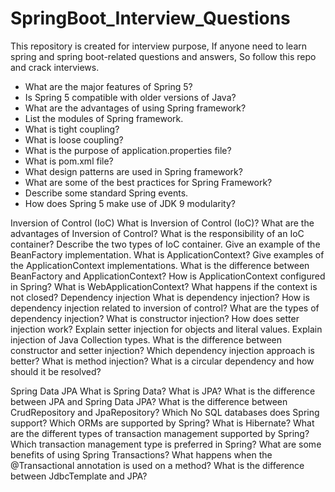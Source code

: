 # SpringBoot_Interview_Questions
This repository is created for interview purpose, If anyone need to learn spring and spring boot-related questions and answers, So follow this repo and crack interviews. 

- What are the major features of Spring 5?
- Is Spring 5 compatible with older versions of Java?
- What are the advantages of using Spring framework?
- List the modules of Spring framework.
- What is tight coupling?
- What is loose coupling?
- What is the purpose of application.properties file?
- What is pom.xml file?
- What design patterns are used in Spring framework?
- What are some of the best practices for Spring Framework?
- Describe some standard Spring events.
- How does Spring 5 make use of JDK 9 modularity?



Inversion of Control (IoC)
What is Inversion of Control (IoC)?
What are the advantages of Inversion of Control?
What is the responsibility of an IoC container?
Describe the two types of IoC container.
Give an example of the BeanFactory implementation.
What is ApplicationContext?
Give examples of the ApplicationContext implementations.
What is the difference between BeanFactory and ApplicationContext?
How is ApplicationContext configured in Spring?
What is WebApplicationContext?
What happens if the context is not closed?
Dependency injection
What is dependency injection?
How is dependency injection related to inversion of control?
What are the types of dependency injection?
What is constructor injection?
How does setter injection work?
Explain setter injection for objects and literal values.
Explain injection of Java Collection types.
What is the difference between constructor and setter injection?
Which dependency injection approach is better?
What is method injection?
What is a circular dependency and how should it be resolved?







Spring Data JPA
What is Spring Data?
What is JPA?
What is the difference between JPA and Spring Data JPA?
What is the difference between CrudRepository and JpaRepository?
Which No SQL databases does Spring support?
Which ORMs are supported by Spring?
What is Hibernate?
What are the different types of transaction management supported by Spring?
Which transaction management type is preferred in Spring?
What are some benefits of using Spring Transactions?
What happens when the @Transactional annotation is used on a method?
What is the difference between JdbcTemplate and JPA?
